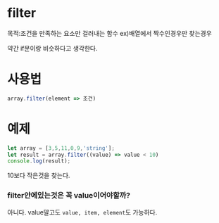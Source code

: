 # filter

목적:조건을 만족하는 요소만 걸러내는 함수
ex)배열에서 짝수인경우만 찾는경우

약간 if문이랑 비슷하다고 생각한다.

# 사용법
```ts
array.filter(element => 조건)
```

# 예제
```ts
let array = [3,5,11,0,9,'string'];
let result = array.filter((value) => value < 10)
console.log(result);
```
10보다 작은것을 찾는다.


### filter안에있는것은 꼭 value이어야할까?

아니다. value말고도 `value, item, element`도 가능하다.